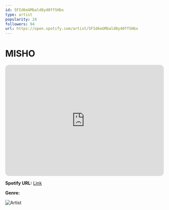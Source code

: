 ```yaml
---
id: 5FId6eGMbald8y40ffSHbx
type: artist
popularity: 24
followers: 94
url: https://open.spotify.com/artist/5FId6eGMbald8y40ffSHbx
---
```

# MISHO

<iframe style="border-radius:12px" src="https://open.spotify.com/embed/artist/5FId6eGMbald8y40ffSHbx" width="100%" height="352" frameBorder="0" allowfullscreen="" allow="autoplay; clipboard-write; encrypted-media; fullscreen; picture-in-picture" loading="lazy"></iframe>

**Spotify URL:** [Link](https://open.spotify.com/artist/5FId6eGMbald8y40ffSHbx)

**Genre:** 

![Artist](https://i.scdn.co/image/ab6761610000e5eb5d930dca58b77c833438496f)

